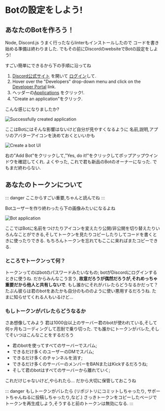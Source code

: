 # Botの設定をしよう!


<!-- # Setting up a bot application -->


## あなたのBotを作ろう！


<!-- ## Creating your bot -->


Node, Discord.js うまく行ったならlinterもインストールしたので
コードを書き始める準備は終わりました.
でもその前にDiscordのwebsiteでBotの設定をしよう!


<!--
Now that you've installed Node, discord.js, and hopefully a linter, you're almost ready to start coding! The next step you need to take is setting up an actual Discord bot application via Discord's website.

-->

すごい簡単にできるから下の手順に沿ってね


<!--
It's incredibly easy to create one. The steps you need to take are as follows:

-->

<!--
1. Open up [the Discord website](https://discordapp.com/) and [login](https://discordapp.com/login).
2. Hover over the "Developers" drop-down menu and click on the [Developer Portal](https://discordapp.com/developers/docs/intro) link.
3. On the header click on the [Applications](https://discordapp.com/developers/applications) link.
4. Click on the "Create an application" button.
-->


1. [Discord公式サイト](https://discordapp.com/) を開いて [ログイン](https://discordapp.com/login)して.
2. Hover over the "Developers" drop-down menu and click on the [Developer Portal](https://discordapp.com/developers/docs/intro) link.
3. ヘッダーの[Applications](https://discordapp.com/developers/applications) をクリック!.
4. "Create an application"をクリック.



<!--
You should see a page like this:
-->


こんな感じになりましたか?




![Successfully created application](~@/images/create-app.png)


<!--
You can optionally enter a name, description, and avatar for your application here. Once you've saved your changes, you can move on by selecting the "Bot" tab in the left pane.

-->


ここはBotにはそんな影響はないけど自分が見やすくなるように
名前,説明,アプリのアバターアイコンを決めておくといいかも

![Create a bot UI](~@/images/create-bot.png)


<!--
Click the "Add Bot" button on the right and confirm the pop-up window by clicking "Yes, do it!". Congratulations, you're now the proud owner of a shiny new Discord bot! You're not quite done, though.
-->


右の"Add Bot"をクリックして,"Yes, do it!"をクリックしてポップアップウインドウを確認してくれ. よくやった, これで君も新品のBotのオーナーになった.
でもまだ終わらない.


<!--
## Your token
-->


## あなたのトークンについて


<!--
::: danger
This section is very important, so pay close attention. It explains what your bot token is, as well as the security aspects of it.
:::
-->


::: danger
ここからすごい重要,ちゃんと読んでね
:::


<!--
After creating a bot user, you'll see a section like this:
-->


Botユーザーを作り終わったら下の画像みたいになるよね

![Bot application](~@/images/created-bot.png)


<!--
In this panel, you can give your bot a snazzy avatar, set its username, and make it public or private. You can access your token in this panel as well, either by revealing it or simply pressing the "Copy" button. When we ask you to paste your token somewhere, this is the value that you need to put in. Don't worry if you do happen to lose it at some point; you can always come back to this page and copy it again.
-->


ここではBotに名前をつけたりアイコンを変えたり公開/非公開を切り替えたりいろんなことができる,そしてトークンを見たりコピーしたりしてコードを書くときに使ったりできる.
もちろんトークンを忘れてもここに来ればまたコピーできる.


<!--
### What is a token, anyway?

-->


### ところでトークンって何？


<!--
A token is essentially your bot's password; it's what your bot uses to login to Discord. With that being said, **it is vital that you do not ever share this token with anybody, purposely or accidentally**. If someone does manage to get a hold of your token, they can use your bot as if it were theirs—this means they can perform malicious acts with it.
-->


トークンってのはbotのパスワードみたいなもの; botがDiscordにログインするときに使うね. だからみんなこう言う, **故意だろうが偶然だろうが,それめっちゃ重要だから他人と共有しないで**. もし誰かにそれがバレたらどうなるかだって？たぶん彼らは君のbotをあたかも自分のもののように使い悪用するだろうね.
たまに知らせてくれる人もいるけど...


<!--
### Token leak scenario
-->


### もしトークンがバレたらどうなるか


<!--
Let's imagine that you have a bot on over 1,000 servers, and it took you many, many months of coding and patience to get it on that amount. Your token gets leaked somewhere, and now someone else has it. That person can:

* Spam every server your bot is on;
* Attempt to DM spam as many users as they can;
* Attempt to delete as many channels as they can;
* Attempt to kick or ban as many server members as they possibly can;
* Make your bot leave all of the servers it has joined.
-->


さあ想像してみよう
君は1000台以上のサーバー君のbotが使われている,そして何ヶ月もコーディングして忍耐で乗り切った.
でも誰かにトークンがバレた,そしてそいつはこんなことをするだろう

* 君のbotを使ってすべてのサーバーでスパム;
* できるだけ多くのユーザーのDMでスパム;
* できるだけ多くのチャンネルを消す;
* できるだけ多くのサーバーのメンバーをBANまたはKickするだろうね;
* そして君のbotはすべてのサーバーから離れていく;


<!--
All that and much, much more. Sounds pretty terrible, right? So make sure to keep your token as safe as possible!
-->


これだけじゃないけど,やられたら...
だから大切に保管しておこうね


<!--
::: danger
If you ever somehow leak your token (commit it to a repository, post it in a support channel, etc.) or otherwise see your bot in danger, return to this page and regenerate a new one. Your old token will become invalid and you'll need to update it with the new one in all the places you've used it.
:::
-->


::: danger
もしトークンがバレたら (リポジトリにコミットしちゃったり, サポートちゃんねるに投稿しちゃったり,など.) さっきトークンをコピーしたページでトークンを再生成しよう,そうすると前のトークンは無効になる.
:::
